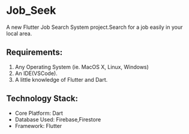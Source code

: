 # Job_Seek

A new Flutter Job Search System project.Search for a job easily in your local area.

## Requirements:
1. Any Operating System (ie. MacOS X, Linux, Windows)
2. An IDE(VSCode).
3. A little knowledge of Flutter and Dart.

## Technology Stack:
- Core Platform: Dart
- Database Used: Firebase,Firestore
- Framework: Flutter
